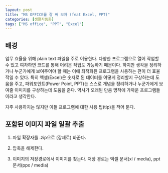 ```yaml
---
layout: post
title: "MS OFFICE를 잘 써 보자 (feat Excel, PPT)"
categories: [생활자동화]
tags: ["MS office", "PPT", "Excel"]
---
```



## 배경

업무 효율을 위해 plain text 파일을 주로 이용한다. 다양한 프로그램으로 열어 작업할 수 있고 여차하면 코드를 통해 어려운 작업도 가능하기 때문이다. 하지만 생각을 정리하거나 누군가에게 보여주어야 할 때는 이에 최적화된 프로그램을 사용하는 편이 더 효율적일 수 있다. 특히 엑셀(Excel)은 숫자로 된 데이터를 어떻게 정리할지 구상하는데 도움을 주고, 파워포인트(Power Point, PPT)는 스스로 개념을 정리하거나 누군가에게 보여줄 이미지를 구상하는데 도움을 준다. 역사가 오래된 만큼 명작에 가까운 프로그램들이라고 생각한다. 

자주 사용하지는 않지만 이들 프로그램에 대한 사용 팁(tip)을 적어 둔다.

## 포함된 이미지 파일 일괄 추출

1. 파일 확장자를 .zip으로 (강제로) 바꾼다. 

2. 압축을 해제한다. 

3. 이미지의 저장경로에서 이미지를 찾는다.  저장 경로는 엑셀 문서(xl / media),  ppt 문서(ppx / media)


